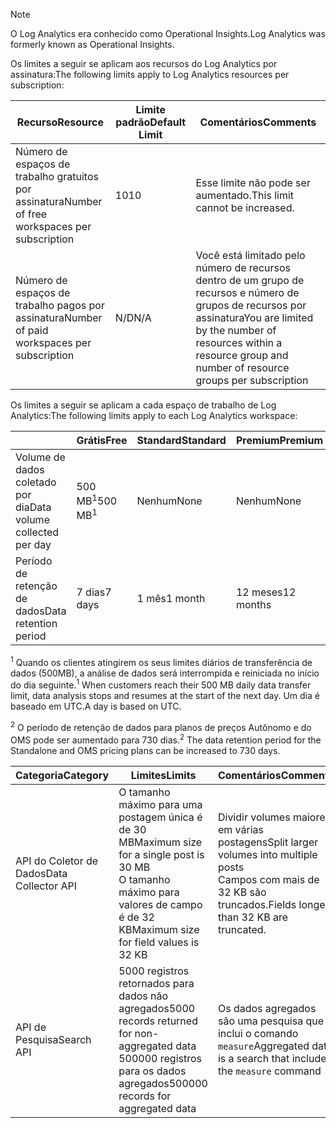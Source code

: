 
>[!NOTE]
><span data-ttu-id="66ebc-101">O Log Analytics era conhecido como Operational Insights.</span><span class="sxs-lookup"><span data-stu-id="66ebc-101">Log Analytics was formerly known as Operational Insights.</span></span>
>
>

<span data-ttu-id="66ebc-102">Os limites a seguir se aplicam aos recursos do Log Analytics por assinatura:</span><span class="sxs-lookup"><span data-stu-id="66ebc-102">The following limits apply to Log Analytics resources per subscription:</span></span>

| <span data-ttu-id="66ebc-103">Recurso</span><span class="sxs-lookup"><span data-stu-id="66ebc-103">Resource</span></span> | <span data-ttu-id="66ebc-104">Limite padrão</span><span class="sxs-lookup"><span data-stu-id="66ebc-104">Default Limit</span></span> | <span data-ttu-id="66ebc-105">Comentários</span><span class="sxs-lookup"><span data-stu-id="66ebc-105">Comments</span></span>
| --- | --- | --- |
| <span data-ttu-id="66ebc-106">Número de espaços de trabalho gratuitos por assinatura</span><span class="sxs-lookup"><span data-stu-id="66ebc-106">Number of free workspaces per subscription</span></span> | <span data-ttu-id="66ebc-107">10</span><span class="sxs-lookup"><span data-stu-id="66ebc-107">10</span></span> | <span data-ttu-id="66ebc-108">Esse limite não pode ser aumentado.</span><span class="sxs-lookup"><span data-stu-id="66ebc-108">This limit cannot be increased.</span></span> |
| <span data-ttu-id="66ebc-109">Número de espaços de trabalho pagos por assinatura</span><span class="sxs-lookup"><span data-stu-id="66ebc-109">Number of paid workspaces per subscription</span></span> | <span data-ttu-id="66ebc-110">N/D</span><span class="sxs-lookup"><span data-stu-id="66ebc-110">N/A</span></span> | <span data-ttu-id="66ebc-111">Você está limitado pelo número de recursos dentro de um grupo de recursos e número de grupos de recursos por assinatura</span><span class="sxs-lookup"><span data-stu-id="66ebc-111">You are limited by the number of resources within a resource group and number of resource groups per subscription</span></span> | 


<span data-ttu-id="66ebc-112">Os limites a seguir se aplicam a cada espaço de trabalho de Log Analytics:</span><span class="sxs-lookup"><span data-stu-id="66ebc-112">The following limits apply to each Log Analytics workspace:</span></span>

|  | <span data-ttu-id="66ebc-113">Grátis</span><span class="sxs-lookup"><span data-stu-id="66ebc-113">Free</span></span> | <span data-ttu-id="66ebc-114">Standard</span><span class="sxs-lookup"><span data-stu-id="66ebc-114">Standard</span></span> | <span data-ttu-id="66ebc-115">Premium</span><span class="sxs-lookup"><span data-stu-id="66ebc-115">Premium</span></span> | <span data-ttu-id="66ebc-116">Autônomo</span><span class="sxs-lookup"><span data-stu-id="66ebc-116">Standalone</span></span> | <span data-ttu-id="66ebc-117">OMS</span><span class="sxs-lookup"><span data-stu-id="66ebc-117">OMS</span></span> |
| --- | --- | --- | --- | --- | --- |
| <span data-ttu-id="66ebc-118">Volume de dados coletado por dia</span><span class="sxs-lookup"><span data-stu-id="66ebc-118">Data volume collected per day</span></span> |<span data-ttu-id="66ebc-119">500 MB<sup>1</sup></span><span class="sxs-lookup"><span data-stu-id="66ebc-119">500 MB<sup>1</sup></span></span> |<span data-ttu-id="66ebc-120">Nenhum</span><span class="sxs-lookup"><span data-stu-id="66ebc-120">None</span></span> |<span data-ttu-id="66ebc-121">Nenhum</span><span class="sxs-lookup"><span data-stu-id="66ebc-121">None</span></span> | <span data-ttu-id="66ebc-122">Nenhum</span><span class="sxs-lookup"><span data-stu-id="66ebc-122">None</span></span> | <span data-ttu-id="66ebc-123">Nenhum</span><span class="sxs-lookup"><span data-stu-id="66ebc-123">None</span></span>
| <span data-ttu-id="66ebc-124">Período de retenção de dados</span><span class="sxs-lookup"><span data-stu-id="66ebc-124">Data retention period</span></span> |<span data-ttu-id="66ebc-125">7 dias</span><span class="sxs-lookup"><span data-stu-id="66ebc-125">7 days</span></span> |<span data-ttu-id="66ebc-126">1 mês</span><span class="sxs-lookup"><span data-stu-id="66ebc-126">1 month</span></span> |<span data-ttu-id="66ebc-127">12 meses</span><span class="sxs-lookup"><span data-stu-id="66ebc-127">12 months</span></span> | <span data-ttu-id="66ebc-128">1 mês<sup>2</sup></span><span class="sxs-lookup"><span data-stu-id="66ebc-128">1 month<sup>2</sup></span></span> | <span data-ttu-id="66ebc-129">1 mês <sup>2</sup></span><span class="sxs-lookup"><span data-stu-id="66ebc-129">1 month <sup>2</sup></span></span>|

<span data-ttu-id="66ebc-130"><sup>1</sup> Quando os clientes atingirem os seus limites diários de transferência de dados (500MB), a análise de dados será interrompida e reiniciada no início do dia seguinte.</span><span class="sxs-lookup"><span data-stu-id="66ebc-130"><sup>1</sup> When customers reach their 500 MB daily data transfer limit, data analysis stops and resumes at the start of the next day.</span></span> <span data-ttu-id="66ebc-131">Um dia é baseado em UTC.</span><span class="sxs-lookup"><span data-stu-id="66ebc-131">A day is based on UTC.</span></span>

<span data-ttu-id="66ebc-132"><sup>2</sup> O período de retenção de dados para planos de preços Autônomo e do OMS pode ser aumentado para 730 dias.</span><span class="sxs-lookup"><span data-stu-id="66ebc-132"><sup>2</sup> The data retention period for the Standalone and OMS pricing plans can be increased to 730 days.</span></span>

| <span data-ttu-id="66ebc-133">Categoria</span><span class="sxs-lookup"><span data-stu-id="66ebc-133">Category</span></span> | <span data-ttu-id="66ebc-134">Limites</span><span class="sxs-lookup"><span data-stu-id="66ebc-134">Limits</span></span> | <span data-ttu-id="66ebc-135">Comentários</span><span class="sxs-lookup"><span data-stu-id="66ebc-135">Comments</span></span>
| --- | --- | --- |
| <span data-ttu-id="66ebc-136">API do Coletor de Dados</span><span class="sxs-lookup"><span data-stu-id="66ebc-136">Data Collector API</span></span> | <span data-ttu-id="66ebc-137">O tamanho máximo para uma postagem única é de 30 MB</span><span class="sxs-lookup"><span data-stu-id="66ebc-137">Maximum size for a single post is 30 MB</span></span><br><span data-ttu-id="66ebc-138">O tamanho máximo para valores de campo é de 32 KB</span><span class="sxs-lookup"><span data-stu-id="66ebc-138">Maximum size for field values is 32 KB</span></span> | <span data-ttu-id="66ebc-139">Dividir volumes maiores em várias postagens</span><span class="sxs-lookup"><span data-stu-id="66ebc-139">Split larger volumes into multiple posts</span></span><br><span data-ttu-id="66ebc-140">Campos com mais de 32 KB são truncados.</span><span class="sxs-lookup"><span data-stu-id="66ebc-140">Fields longer than 32 KB are truncated.</span></span> |
| <span data-ttu-id="66ebc-141">API de Pesquisa</span><span class="sxs-lookup"><span data-stu-id="66ebc-141">Search API</span></span> | <span data-ttu-id="66ebc-142">5000 registros retornados para dados não agregados</span><span class="sxs-lookup"><span data-stu-id="66ebc-142">5000 records returned for non-aggregated data</span></span><br><span data-ttu-id="66ebc-143">500000 registros para os dados agregados</span><span class="sxs-lookup"><span data-stu-id="66ebc-143">500000 records for aggregated data</span></span> | <span data-ttu-id="66ebc-144">Os dados agregados são uma pesquisa que inclui o comando `measure`</span><span class="sxs-lookup"><span data-stu-id="66ebc-144">Aggregated data is a search that includes the `measure` command</span></span>
 
